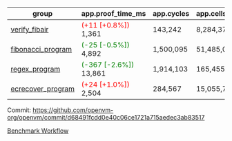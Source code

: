 | group | app.proof_time_ms | app.cycles | app.cells_used | leaf.proof_time_ms | leaf.cycles | leaf.cells_used |
| -- | -- | -- | -- | -- | -- | -- |
| [verify_fibair](https://github.com/openvm-org/openvm/blob/benchmark-results/benchmarks-pr/1356/verify_fibair-d68491fcdd0e40c06ce1721a715aedec3ab83517.md) |<span style='color: red'>(+11 [+0.8%])</span> 1,361 |  143,242 |  8,284,377 |- | - | - |
| [fibonacci_program](https://github.com/openvm-org/openvm/blob/benchmark-results/benchmarks-pr/1356/fibonacci-d68491fcdd0e40c06ce1721a715aedec3ab83517.md) |<span style='color: green'>(-25 [-0.5%])</span> 4,892 |  1,500,095 |  51,485,080 |- | - | - |
| [regex_program](https://github.com/openvm-org/openvm/blob/benchmark-results/benchmarks-pr/1356/regex-d68491fcdd0e40c06ce1721a715aedec3ab83517.md) |<span style='color: green'>(-367 [-2.6%])</span> 13,861 |  1,914,103 |  165,455,373 |- | - | - |
| [ecrecover_program](https://github.com/openvm-org/openvm/blob/benchmark-results/benchmarks-pr/1356/ecrecover-d68491fcdd0e40c06ce1721a715aedec3ab83517.md) |<span style='color: red'>(+24 [+1.0%])</span> 2,504 |  284,567 |  15,055,723 |- | - | - |


Commit: https://github.com/openvm-org/openvm/commit/d68491fcdd0e40c06ce1721a715aedec3ab83517

[Benchmark Workflow](https://github.com/openvm-org/openvm/actions/runs/13230591307)
